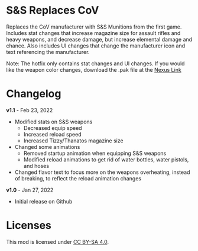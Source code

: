 S&S Replaces CoV
===========

Replaces the CoV manufacturer with S&S Munitions from the first game. Includes stat changes that increase magazine size for assault rifles and heavy weapons, and decrease damage, but increase elemental damage and chance. Also includes UI changes that change the manufacturer icon and text referencing the manufacturer.

Note: The hotfix only contains stat changes and UI changes. If you would like the weapon color changes, download the .pak file at the [Nexus Link](https://www.nexusmods.com/borderlands3/mods/231)

Changelog
=========

**v1.1** - Feb 23, 2022
 * Modified stats on S&S weapons
    * Decreased equip speed
    * Increased reload speed
    * Increased Tizzy/Thanatos magazine size
 * Changed some animations
    * Removed startup animation when equipping S&S weapons
    * Modified reload animations to get rid of water bottles, water pistols, and hoses
 * Changed flavor text to focus more on the weapons overheating, instead of breaking, to reflect the reload animation changes

**v1.0** - Jan 27, 2022
 * Initial release on Github

Licenses
========

This mod is licensed under [CC BY-SA 4.0](https://creativecommons.org/licenses/by-sa/4.0/).
